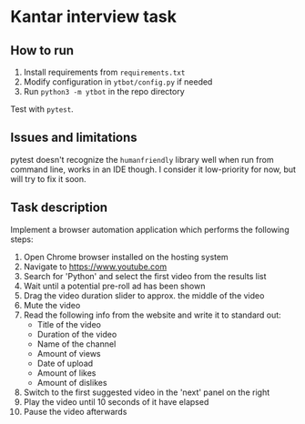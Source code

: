 # Kantar interview task

## How to run

1. Install requirements from `requirements.txt`
1. Modify configuration in `ytbot/config.py` if needed
1. Run `python3 -m ytbot` in the repo directory

Test with `pytest`.

## Issues and limitations

pytest doesn't recognize the `humanfriendly` library well when
run from command line, works in an IDE though. I consider it
low-priority for now, but will try to fix it soon.

## Task description

Implement a browser automation application which performs
the following steps:

1. Open Chrome browser installed on the hosting system
1. Navigate to https://www.youtube.com
1. Search for 'Python' and select the first video from the results list
1. Wait until a potential pre-roll ad has been shown
1. Drag the video duration slider to approx. the middle of the video
1. Mute the video
1. Read the following info from the website and write it to standard out:
   * Title of the video
   * Duration of the video
   * Name of the channel
   * Amount of views
   * Date of upload
   * Amount of likes
   * Amount of dislikes
1. Switch to the first suggested video in the 'next' panel on the right
1. Play the video until 10 seconds of it have elapsed
1. Pause the video afterwards